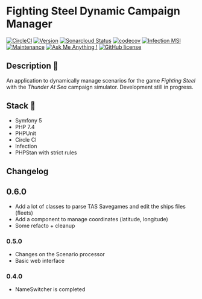 # Fighting Steel Dynamic Campaign Manager

[![CircleCI](https://circleci.com/gh/ecourtial/Fighting-Steel-Dynamic-Campaign-Manager/tree/master.svg?style=svg)](https://circleci.com/gh/ecourtial/Fighting-Steel-Dynamic-Campaign-Manager/tree/master)
[![Version](https://img.shields.io/github/v/release/ecourtial/Fighting-Steel-Dynamic-Campaign-Manager)](https://circleci.com/gh/ecourtial/Fighting-Steel-Dynamic-Campaign-Manager/tree/master)
[![Sonarcloud Status](https://sonarcloud.io/api/project_badges/measure?project=ecourtial_Fighting-Steel-Dynamic-Campaign-Manager&metric=alert_status)](https://sonarcloud.io/dashboard?id=ecourtial_Fighting-Steel-Dynamic-Campaign-Manager)
[![codecov](https://codecov.io/gh/ecourtial/Fighting-Steel-Dynamic-Campaign-Manager/branch/master/graph/badge.svg)](https://codecov.io/gh/ecourtial/Fighting-Steel-Dynamic-Campaign-Manager)
[![Infection MSI](https://badge.stryker-mutator.io/github.com/ecourtial/Fighting-Steel-Dynamic-Campaign-Manager/master)](https://infection.github.io)
[![Maintenance](https://img.shields.io/badge/Maintained%3F-yes-green.svg)](https://GitHub.com/ecourtial/Fighting-Steel-Dynamic-Campaign-Manager/graphs/commit-activity)
[![Ask Me Anything !](https://img.shields.io/badge/Ask%20me-anything-1abc9c.svg)](https://GitHub.com/ecourtial/Fighting-Steel-Dynamic-Campaign-Manager)
[![GitHub license](https://img.shields.io/github/license/Naereen/StrapDown.js.svg)](https://github.com/ecourtial/Fighting-Steel-Dynamic-Campaign-Manager/blob/master/LICENSE)


## Description :notebook:

An application to dynamically manage scenarios for the game _Fighting Steel_ with the _Thunder At Sea_ campaign simulator.
Development still in progress.

## Stack :light_rail:

* Symfony 5
* PHP 7.4
* PHPUnit
* Circle CI
* Infection
* PHPStan with strict rules

## Changelog

## 0.6.0
* Add a lot of classes to parse TAS Savegames and edit the ships files (fleets)
* Add a component to manage coordinates (latitude, longitude)
* Some refacto + cleanup

### 0.5.0
* Changes on the Scenario processor
* Basic web interface

### 0.4.0
* NameSwitcher is completed
